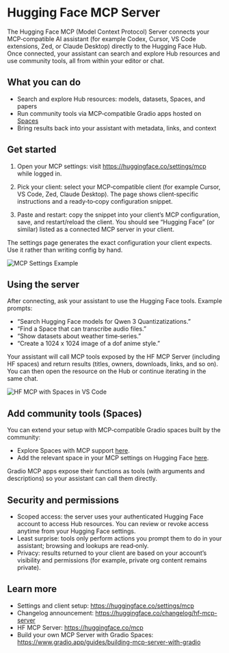 # Hugging Face MCP Server

The Hugging Face MCP (Model Context Protocol) Server connects your MCP‑compatible AI assistant (for example Codex, Cursor, VS Code extensions, Zed, or Claude Desktop) directly to the Hugging Face Hub. Once connected, your assistant can search and explore Hub resources and use community tools, all from within your editor or chat.

## What you can do

- Search and explore Hub resources: models, datasets, Spaces, and papers
- Run community tools via MCP‑compatible Gradio apps hosted on [Spaces](https://hf.co/spaces)
- Bring results back into your assistant with metadata, links, and context

## Get started

1. Open your MCP settings: visit https://huggingface.co/settings/mcp while logged in.

2. Pick your client: select your MCP‑compatible client (for example Cursor, VS Code, Zed, Claude Desktop). The page shows client‑specific instructions and a ready‑to‑copy configuration snippet.

3. Paste and restart: copy the snippet into your client’s MCP configuration, save, and restart/reload the client. You should see “Hugging Face” (or similar) listed as a connected MCP server in your client.

<Tip>

The settings page generates the exact configuration your client expects. Use it rather than writing config by hand.

</Tip>

![MCP Settings Example](https://huggingface.co/datasets/huggingface/documentation-images/resolve/main/hf-mcp-settings.png)

## Using the server

After connecting, ask your assistant to use the Hugging Face tools. Example prompts:

- “Search Hugging Face models for Qwen 3 Quantizatizations.”
- “Find a Space that can transcribe audio files.”
- “Show datasets about weather time‑series.”
- “Create a 1024 x 1024 image of a dof anime style.”

Your assistant will call MCP tools exposed by the HF MCP Server (including HF spaces) and return results (titles, owners, downloads, links, and so on). You can then open the resource on the Hub or continue iterating in the same chat.

![HF MCP with Spaces in VS Code](https://huggingface.co/datasets/huggingface/documentation-images/resolve/main/hf-mcp-vscode.png)

## Add community tools (Spaces)

You can extend your setup with MCP‑compatible Gradio spaces built by the community:

- Explore Spaces with MCP support [here](https://huggingface.co/spaces?filter=mcp-server).
- Add the relevant space in your MCP settings on Hugging Face [here](https://huggingface.co/settings/mcp).

Gradio MCP apps expose their functions as tools (with arguments and descriptions) so your assistant can call them directly.

## Security and permissions

- Scoped access: the server uses your authenticated Hugging Face account to access Hub resources. You can review or revoke access anytime from your Hugging Face settings.
- Least surprise: tools only perform actions you prompt them to do in your assistant; browsing and lookups are read‑only.
- Privacy: results returned to your client are based on your account’s visibility and permissions (for example, private org content remains private).

## Learn more

- Settings and client setup: https://huggingface.co/settings/mcp
- Changelog announcement: https://huggingface.co/changelog/hf-mcp-server
- HF MCP Server: https://huggingface.co/mcp
- Build your own MCP Server with Gradio Spaces: https://www.gradio.app/guides/building-mcp-server-with-gradio


